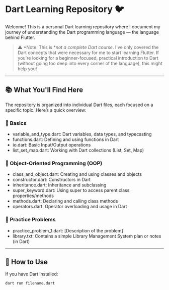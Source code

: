 # Dart Learning Repository 🐦

Welcome! This is a personal Dart learning repository where I document my journey of understanding the Dart programming language — the language behind Flutter.

> ⚠ *Note: This is **not a complete Dart course*. I've only covered the Dart concepts that were necessary for me to start learning Flutter. If you're looking for a beginner-focused, practical introduction to Dart (without going too deep into every corner of the language), this might help you!

---

## 📚 What You'll Find Here

The repository is organized into individual Dart files, each focused on a specific topic. Here’s a quick overview:

### 🔹 Basics
- variable_and_type.dart: Dart variables, data types, and typecasting
- functions.dart: Defining and using functions in Dart
- io.dart: Basic Input/Output operations
- list_set_map.dart: Working with Dart collections (List, Set, Map)

### 🔹 Object-Oriented Programming (OOP)
- class_and_object.dart: Creating and using classes and objects
- constructor.dart: Constructors in Dart
- inheritance.dart: Inheritance and subclassing
- super_keyword.dart: Using super to access parent class properties/methods
- methods.dart: Declaring and calling class methods
- operators.dart: Operator overloading and usage in Dart

### 🔹 Practice Problems
- practice_problem_1.dart: [Description of the problem]
- library.txt: Contains a simple Library Management System plan or notes (in Dart)

---

## 🚀 How to Use

If you have Dart installed:

```bash
dart run filename.dart
